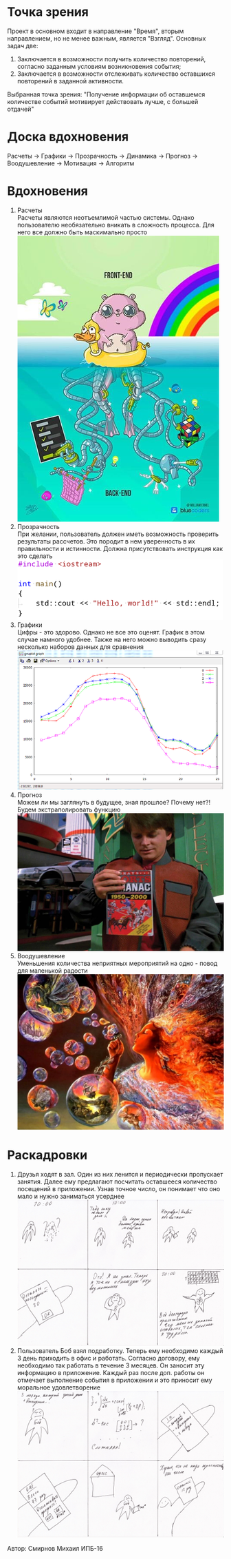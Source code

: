 # Точка зрения
Проект в основном входит в направление "Время", вторым направлением, но не менее важным, является "Взгляд". Основных задач две:
1. Заключается в возможности получить количество повторений, согласно заданным условиям возникновения события;
2. Заключается в возможности отслеживать количество оставшихся повторений в заданной активности.

Выбранная точка зрения: "Получение информации об оставшемся количестве событий мотивирует действовать лучше, с большей отдачей"

# Доска вдохновения
Расчеты -> Графики -> Прозрачность -> Динамика -> Прогноз -> Воодушевление -> Мотивация -> Алгоритм

# Вдохновения
1. Расчеты  
Расчеты являются неотъемлимой частью системы. Однако пользователю необязательно вникать в сложность процесса. Для него все должно быть маскимально просто
![Alt text](https://github.com/RybinskHCI2019/assignment2-rapid-prototyping-TipoProProger/blob/master/Pict1.png "Расчеты")
2. Прозрачность  
При желании, пользователь должен иметь возможность проверить результаты рассчетов. Это породит в нем уверенность в их правильности и истинности. Должна присутствовать инструкция как это сделать
![Alt text](https://github.com/RybinskHCI2019/assignment2-rapid-prototyping-TipoProProger/blob/master/Pict2.png "Прозрачность")
3. Графики  
Цифры - это здорово. Однако не все это оценят. График в этом случае намного удобнее. Также на него можно выводить сразу несколько наборов данных для сравнения
![Alt text](https://github.com/RybinskHCI2019/assignment2-rapid-prototyping-TipoProProger/blob/master/Pict3.png "Графики")
4. Прогноз  
Можем ли мы заглянуть в будущее, зная прошлое? Почему нет?! Будем экстраполировать функцию
![Alt text](https://github.com/RybinskHCI2019/assignment2-rapid-prototyping-TipoProProger/blob/master/Pict4.png "Прогноз")
5. Воодушевление  
Уменьшения количества неприятных мероприятий на одно - повод для маленькой радости
![Alt text](https://github.com/RybinskHCI2019/assignment2-rapid-prototyping-TipoProProger/blob/master/Pict5.png "Воодушевление")

# Раскадровки
1. Друзья ходят в зал. Один из них ленится и периодически пропускает занятия. Далее ему предлагают посчитать оставшееся количество посещений в приложении. Узнав точное число, он понимает что оно мало и нужно заниматься усерднее
![Alt text](https://github.com/RybinskHCI2019/assignment2-rapid-prototyping-TipoProProger/blob/master/Pict6.jpg "Story1")
2. Пользователь Боб взял подработку. Теперь ему необходимо каждый 3 день приходить в офис и работать. Согласно договору, ему необходимо так работать в течение 3 месяцев. Он заносит эту информацию в приложение. Каждый раз после доп. работы он отмечает выполнение события в приложении и это приносит ему моральное удовлетворение
![Alt text](https://github.com/RybinskHCI2019/assignment2-rapid-prototyping-TipoProProger/blob/master/Pict7.jpg "Story2")

Автор: Смирнов Михаил ИПБ-16
